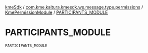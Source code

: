 [kmeSdk](../../index.md) / [com.kme.kaltura.kmesdk.ws.message.type.permissions](../index.md) / [KmePermissionModule](index.md) / [PARTICIPANTS_MODULE](./-p-a-r-t-i-c-i-p-a-n-t-s_-m-o-d-u-l-e.md)

# PARTICIPANTS_MODULE

`PARTICIPANTS_MODULE`